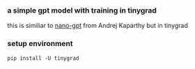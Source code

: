 ### a simple gpt model with training in tinygrad

this is similiar to [nano-gpt](https://github.com/karpathy/nanoGPT/tree/master) from Andrej Kaparthy
but in tinygrad

### setup environment

`pip install -U tinygrad`
